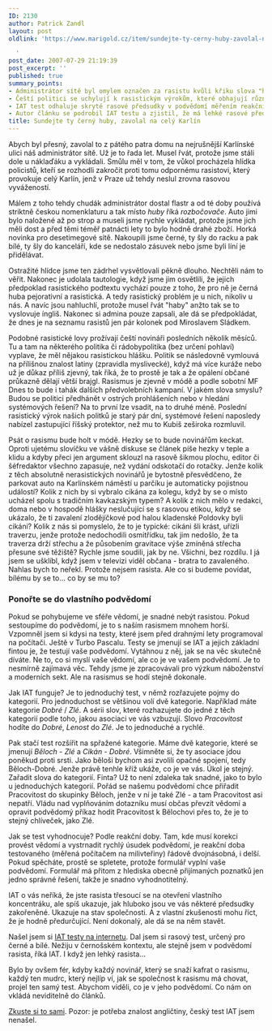 ```yaml
---
ID: 2130
author: Patrick Zandl
layout: post
oldlink: 'https://www.marigold.cz/item/sundejte-ty-cerny-huby-zavolal-na-cely-karlin

  '
post_date: 2007-07-29 21:19:39
post_excerpt: ''
published: true
summary_points:
- Administrátor sítě byl omylem označen za rasistu kvůli křiku slova "huby".
- Čeští politici se uchylují k rasistickým výrokům, které obhajují různými způsoby.
- IAT test odhaluje skryté rasové předsudky v podvědomí měřením reakční doby.
- Autor článku se podrobil IAT testu a zjistil, že má lehké rasové předsudky.
title: Sundejte ty černý huby, zavolal na celý Karlín
---
```


Abych byl přesný, zavolal to z pátého patra domu na nejrušnější Karlínské ulici náš administrátor sítě. Už je to řada let. Musel řvát, protože jsme stáli dole u náklaďáku a vykládali. Smůlu měl v tom, že vůkol procházela hlídka policistů, kteří se rozhodli zakročit proti tomu odpornému rasistovi, který provokuje celý Karlín, jenž v Praze už tehdy neslul zrovna rasovou vyvážeností. 

Málem z toho tehdy chudák administrátor dostal flastr a od té doby používá striktně českou nomenklaturu a tak místo <em>huby</em> říká <em>rozbočovače</em>. Auto jimi bylo naložené až po strop a museli jsme rychle vykládat, protože jsme jich měli dost a před těmi téměř patnácti lety to bylo hodně drahé zboží. Horká novinka pro desetimegové sítě. Nakoupili jsme černé, ty šly do racku a pak bílé, ty šly do kanceláří, kde se nedostalo zásuvek nebo jsme byli líní je přidělávat. 

Ostražité hlídce jsme ten zádrhel vysvětlovali pěkně dlouho. Nechtěli nám to věřit. Nakonec je udolala tautologie, když jsme jim osvětlili, že jejich předpoklad rasistického podtextu vychází pouze z toho, že pro ně je černá huba pejorativní a rasistická. A tedy rasistický problém je u nich, nikoliv u nás. A navíc jsou nahluchlí, protože musel řvát "haby" anžto tak se to vyslovuje íngliš. Nakonec si admina pouze zapsali, ale dá se předpokládat, že dnes je na seznamu rasistů jen pár kolonek pod Miroslavem Sládkem. 

Podobné rasistické lovy prožívají čeští novináři posledních několik měsíců. Tu a tam na některého politika či rádobypolitika (bez určení pohlaví) vyplave, že měl nějakou rasistickou hlášku. Politik se následovně vymlouvá na přílišnou znalost latiny (zpravidla myslivecké), když má více kuráže nebo už je důkaz příliš zjevný, tak říká, že to prostě je tak a že opálení občané průkazně dělají větší brajgl. Rasismus je zjevně v módě a podle sobotní MF Dnes to bude i tahák dalších předvolebních kampaní. V jakém slova smyslu? Budou se politici předhánět v ostrých prohlášeních nebo v hledání systémových řešení? Na to první lze vsadit, na to druhé méně. Poslední rasistický výrok našich politků je starý pár dní, systémové řešení naposledy nabízel zastupující říšský protektor, než mu to Kubiš zeširoka rozmluvil. 
<!--more-->

Psát o rasismu bude holt v módě. Hezky se to bude novinářům keckat. Oproti ujetému slovíčku ve vášně diskuse se článek píše hezky v teple a klidu a kdyby přeci jen argument sklouzl na rasově šikmou plochu, editor či šéfredaktor všechno zapasuje, než vydání odskotačí do rotačky. Jenže kolik z těch absolutně nerasistických novinářů je bytostně přesvědčeno, že parkovat auto na Karlínském náměstí u parčíku je automaticky pojistnou událostí? Kolik z nich by si vybralo cikána za kolegu, když by se o místo ucházel spolu s tradičním kavkazským typem? A kolik z nich mělo v redakci, doma nebo v hospodě hlášky neslučující se s rasovou etikou, když se ukázalo, že ti zavalení zlodějíčkové pod halou kladenské Poldovky byli cikáni? Kolik z nás si pomyslelo, že to je typické: cikáni šli krást, uřízli traverzu, jenže protože nedochodili osmitřídku, tak jim nedošlo, že ta traverza drží střechu a že působením gravitace výše zmíněná střecha přesune své těžiště? Rychle jsme soudili, jak by ne. Všichni, bez rozdílu. I já jsem se ušklíbl, když jsem v televizi viděl občana - bratra to zavaleného. Nahlas bych to neřekl. Protože nejsem rasista. Ale co si budeme povídat, bílému by se to... co by se mu to? 

<h3>Ponořte se do vlastního podvědomí</h3>

Pokud se pohybujeme ve sféře vědomí, je snadné nebýt rasistou. Pokud sestoupíme do podvědomí, je to s naším rasismem mnohem horší. Vzpomněl jsem si kdysi na testy, které jsem před drahnými lety programoval na počítači. Ještě v Turbo Pascalu. Testy se jmenují se IAT a jejich základní fintou je, že testují vaše podvědomí. Vytáhnou z něj, jak se na věc skutečně díváte. Ne to, co si myslí vaše vědomí, ale co je ve vašem podvědomí. Je to nesmírně zajímavá věc. Tehdy jsme je zpracovávali pro výzkum náboženství a moderních sekt. Ale na rasismus se hodí stejně dokonale. 

Jak IAT funguje? Je to jednoduchý test, v němž rozřazujete pojmy do kategorií. Pro jednoduchost se většinou volí dvě kategorie. Například máte kategorie <em>Dobré</em> / <em>Zlé</em>. A sérii slov, které rozhazujete do jedné z těch kategorií podle toho, jakou asociaci ve vás vzbuzují. Slovo <em>Pracovitost</em> hodíte do <em>Dobré</em>, <em>Lenost </em>do <em>Zlé</em>. Je to jednoduché a rychlé. 

Pak stačí test rozšířit na spřažené kategorie. Máme dvě kategorie, které se jmenují <em>Běloch - Zlé</em> a <em>Cikán - Dobré</em>. Všimněte si, že ty asociace jdou poněkud proti srsti. Jako běloši bychom asi zvolili opačné spojení, tedy Běloch-Dobré. Jenže právě tenhle kříž ukáže, co je ve vás. Úkol je stejný. Zařadit slova do kategorií. Finta? Už to není zdaleka tak snadné, jako to bylo u jednoduchých kategorií. Pořád se našemu podvědomí chce přiřadit Pracovitost do skupinky Běloch, jenže v ní je také Zlé - a tam Pracovitost asi nepatří. Vládu nad vyplňováním dotazníku musí občas převzít vědomí a opravit podvědomý příkaz hodit Pracovitost k Bělochovi přes to, že je to stejný chlíveček, jako Zlé. 

Jak se test vyhodnocuje? Podle reakční doby. Tam, kde musí korekci provést vědomí a vystrnadit rychlý úsudek podvědomí, je reakční doba testovaného (měřená počítačem na milivteřiny) řádově dvojnásobná, i delší. Pokud spěcháte, prostě se spletete, protože formulář vyplní vaše podvědomí. Formulář má přitom z hlediska obecně přijímaných poznatků jen jedno správné řešení, takže je snadno vyhodnotitelný. 

IAT o vás neříká, že jste rasista třesoucí se na otevření vlastního koncentráku, ale spíš ukazuje, jak hluboko jsou ve vás některé předsudky zakořeněné. Ukazuje na stav společnosti. A z vlastní zkušenosti mohu říct, že je hodně předurčující. Není dokonalý, ale dá se na něm stavět. 

Našel jsem si <a href="https://implicit.harvard.edu/implicit/demo/selectatest.html">IAT testy na internetu</a>. Dal jsem si rasový test, určený pro černé a bílé. Nežiju v černošském kontextu, ale stejně jsem v podvědomí rasista, říká IAT. I když jen lehký rasista... 

Bylo by ovšem fér, kdyby každý novinář, který se snaží kafrat o rasismu, každý ten mudrc, který nejlíp ví, jak se společnost k rasismu má chovat, projel ten samý test. Abychom viděli, co je v jeho podvědomí. Co nám on vkládá neviditelně do článků. 

<a href="https://implicit.harvard.edu/implicit/demo/selectatest.html">Zkuste si to sami</a>. Pozor: je potřeba znalost angličtiny, český test IAT jsem nenašel.